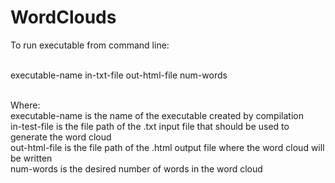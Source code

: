 # WordClouds<br>
To run executable from command line:<br><br>

executable-name in-txt-file out-html-file num-words<br><br>

Where:<br>
executable-name is the name of the executable created by compilation<br>
in-test-file is the file path of the .txt input file that should be used to generate the word cloud<br>
out-html-file is the file path of the .html output file where the word cloud will be written<br>
num-words is the desired number of words in the word cloud
